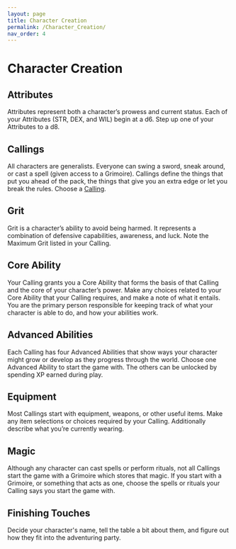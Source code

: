 ```yaml
---
layout: page
title: Character Creation
permalink: /Character_Creation/
nav_order: 4
---
```

# Character Creation
## Attributes
Attributes represent both a character’s prowess and current status. Each of your Attributes (STR, DEX, and WIL) begin at a d6. 
Step up one of your Attributes to a d8.
## Callings
All characters are generalists. Everyone can swing a sword, sneak around, or cast a spell (given access to a Grimoire). Callings define the things that put you ahead of the pack, the things that give you an extra edge or let you break the rules.
Choose a [Calling](/Callings/).
## Grit
Grit is a character’s ability to avoid being harmed. It represents a combination of defensive capabilities, awareness, and luck.
Note the Maximum Grit listed in your Calling.
## Core Ability
Your Calling grants you a Core Ability that forms the basis of that Calling and the core of your character’s power.
Make any choices related to your Core Ability that your Calling requires, and make a note of what it entails. You are the primary person responsible for keeping track of what your character is able to do, and how your abilities work.
## Advanced Abilities
Each Calling has four Advanced Abilities that show ways your character might grow or develop as they progress through the world.
Choose one Advanced Ability to start the game with. The others can be unlocked by spending XP earned during play.
## Equipment
Most Callings start with equipment, weapons, or other useful items.
Make any item selections or choices required by your Calling.
Additionally describe what you’re currently wearing.
## Magic
Although any character can cast spells or perform rituals, not all Callings start the game with a Grimoire which stores that magic.
If you start with a Grimoire, or something that acts as one, choose the spells or rituals your Calling says you start the game with.
## Finishing Touches
Decide your character's name, tell the table a bit about them, and figure out how they fit into the adventuring party.